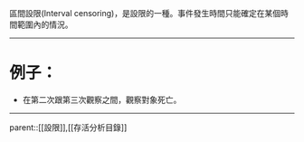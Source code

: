 區間設限(Interval censoring)，是設限的一種。事件發生時間只能確定在某個時間範圍內的情況。
- - -
# 例子：
- 在第二次跟第三次觀察之間，觀察對象死亡。
- - -
parent::[[設限]],[[存活分析目錄]]